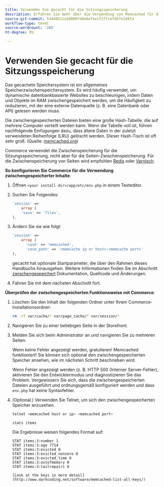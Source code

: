 ```yaml
---
title: Verwenden Sie gecacht für die Sitzungsspeicherung
description: Erfahren Sie mehr über die Verwendung von Memcached für die Commerce-Sitzungsspeicherung.
source-git-commit: 53448b11a2d000fe8e8a7eecf2ffcef4b7e248fa
workflow-type: tm+mt
source-wordcount: '285'
ht-degree: 0%

---
```



# Verwenden Sie gecacht für die Sitzungsspeicherung

Das gecachete Speichersystem ist ein allgemeines Speicherzwischenspeichersystem. Es wird häufig verwendet, um dynamische datenbankbasierte Websites zu beschleunigen, indem Daten und Objekte im RAM zwischengespeichert werden, um die Häufigkeit zu reduzieren, mit der eine externe Datenquelle (z. B. eine Datenbank oder API) gelesen werden muss.

Die zwischengespeicherten Dateien bieten eine große Hash-Tabelle, die auf mehrere Computer verteilt werden kann. Wenn die Tabelle voll ist, führen nachfolgende Einfügungen dazu, dass ältere Daten in der zuletzt verwendeten Reihenfolge (LRU) gelöscht werden. Dieser Hash-Tisch ist oft sehr groß. (Quelle: [memcached.org](http://memcached.org/))

Commerce verwendet die Zwischenspeicherung für die Sitzungsspeicherung, nicht aber für die Seiten-Zwischenspeicherung. Für die Zwischenspeicherung von Seiten wird empfohlen [Redis](../cache/redis-pg-cache.md) oder [Varnisch](../cache/config-varnish.md).

**So konfigurieren Sie Commerce für die Verwendung zwischengespeicherter Inhalte**:

1. Öffnen `<your install dir>/app/etc/env.php` in einem Texteditor.
1. Suchen Sie Folgendes:

   ```php
   'session' =>
       array (
       'save' => 'files',
   ),
   ```

1. Ändern Sie sie wie folgt:

   ```php
   'session' =>
       array (
         'save' => 'memcached',
         'save_path' => '<memcache ip or host>:<memcache port>'
   ),
   ```

   gecacht hat optionale Startparameter, die über den Rahmen dieses Handbuchs hinausgehen. Weitere Informationen finden Sie im Abschnitt [zwischengespeichert](https://php.net/manual/en/memcached.sessions.php) Dokumentation, Quellcode und Änderungen.

1. Fahren Sie mit dem nächsten Abschnitt fort.

**Überprüfen der zwischengespeicherten Funktionsweise mit Commerce**:

1. Löschen Sie den Inhalt der folgenden Ordner unter Ihrem Commerce-Installationsordner:

   ```bash
   rm -rf var/cache/* var/page_cache/* var/session/*
   ```

1. Navigieren Sie zu einer beliebigen Seite in der Storefront.

1. Melden Sie sich beim Administrator an und navigieren Sie zu mehreren Seiten.

   Wenn keine Fehler angezeigt werden, gratulieren! Memcached funktioniert! Sie können sich optional den zwischengespeicherten Speicher ansehen, wie im nächsten Schritt beschrieben wird.

   Wenn Fehler angezeigt werden (z. B. HTTP 500 (Interner Server-Fehler), aktivieren Sie den Entwicklermodus und diagnostizieren Sie das Problem. Vergewissern Sie sich, dass die zwischengespeicherten Dateien ausgeführt und ordnungsgemäß konfiguriert werden und dass `env.php` hat keine Syntaxfehler.

1. (Optional.) Verwenden Sie Telnet, um sich den zwischengespeicherten Speicher anzusehen.

   ```bash
   telnet <memcached host or ip> <memcached port>
   ```

   ```bash
   stats items
   ```

   Die Ergebnisse weisen folgendes Format auf:

   ```terminal
   STAT items:3:number 1
   STAT items:3:age 7714
   STAT items:3:evicted 0
   STAT items:3:evicted_nonzero 0
   STAT items:3:evicted_time 0
   STAT items:3:outofmemory 0
   STAT items:3:tailrepairs 0
   
   [Look at the keys in more detail](http://www.darkcoding.net/software/memcached-list-all-keys/)
   ```
